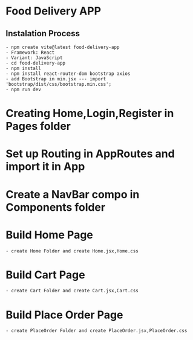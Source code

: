 # Food Delivery APP
## Instalation Process
    - npm create vite@latest food-delivery-app
    - Framework: React
    - Variant: JavaScript
    - cd food-delivery-app
    - npm install
    - npm install react-router-dom bootstrap axios
    - add Bootstrap in min.jsx --- import 'bootstrap/dist/css/bootstrap.min.css';
    - npm run dev

# Creating Home,Login,Register in Pages folder
# Set up Routing in AppRoutes and import it in App
# Create a NavBar compo in Components folder

# Build Home Page 
    - create Home Folder and create Home.jsx,Home.css
# Build Cart Page
    - create Cart Folder and create Cart.jsx,Cart.css
# Build Place Order Page
    - create PlaceOrder Folder and create PlaceOrder.jsx,PlaceOrder.css

    
